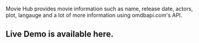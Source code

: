 <hp>Movie Hub provides movie information such as name, release date, actors, plot, langauge and a lot of more information using omdbapi.com's API.</p>
<h2>Live <a href"https://movie-hub-xi-orcin.vercel.app/">Demo</a> is available here.</h2>
